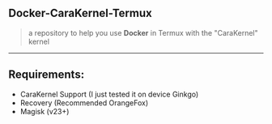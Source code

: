 ## Docker-CaraKernel-Termux
> a repository to help you use **Docker** in Termux with the "CaraKernel" kernel

---

## Requirements:
 - CaraKernel Support (I just tested it on device Ginkgo)
 - Recovery (Recommended OrangeFox)
 - Magisk (v23+)

